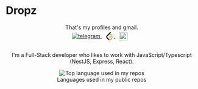 # Dropz

<p align="center">
    That's my profiles and gmail.
</p>

<p align="center" style="margin: -10px 0 30px">
   <a href="https://t.me/dropzzz" target="_blank" style='margin-right:10px'>
    <img align="center" src="https://upload.wikimedia.org/wikipedia/commons/thumb/8/83/Telegram_2019_Logo.svg/1200px-Telegram_2019_Logo.svg.png" alt="telegram" height="22px" width="22px" />
  </a>
  <a href="https://leetcode.com/u/3hczBolK1K/" target="_blank" style='margin-right:10px'>
    <img align="center" src="https://raw.githubusercontent.com/Kanawanagasaki/vsc-leetcode/master/images/logo.png" height="22px" width="22px" />
  </a>
  <a href="https://www.codewars.com/users/dropzed" target="_blank" style='margin-right:10px'>
    <img align="center" src="https://cdn.prod.website-files.com/62e95dddfb380a0e61193e7d/6363e7db70db732290fa3db6_logo-256.png" height="22px" width="22px" />
  </a>

</p>

<p align="center">
    I'm a Full-Stack developer who likes to work with JavaScript/Typescript (NestJS, Express, React).
</p>


<div align="center">
  <img width="" src="https://github-readme-stats.vercel.app/api/top-langs/?username=dropzed&layout=compact&hide_title=1&card_width=300" alt="Top language used in my repos" />
  <br />
  <pr>Languages used in my public repos</pr>
  <br />
  <br />
</div>
